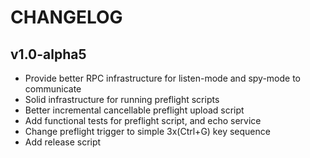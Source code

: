 # CHANGELOG

## v1.0-alpha5

- Provide better RPC infrastructure for listen-mode and spy-mode to communicate
- Solid infrastructure for running preflight scripts
- Better incremental cancellable preflight upload script
- Add functional tests for preflight script, and echo service
- Change preflight trigger to simple 3x(Ctrl+G) key sequence
- Add release script